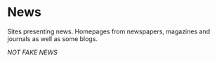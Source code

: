 # News

Sites presenting news. Homepages from newspapers, magazines and
journals as well as some blogs.

*NOT FAKE NEWS*
